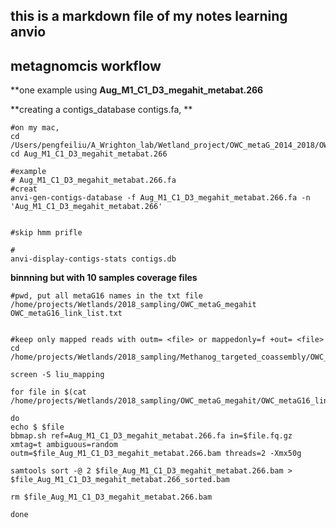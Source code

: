 ## this is a markdown file of my notes learning anvio

## metagnomcis workflow

**one example using 
**Aug_M1_C1_D3_megahit_metabat.266**

**creating a contigs_database contigs.fa, **

```
#on my mac, 
cd /Users/pengfeiliu/A_Wrighton_lab/Wetland_project/OWC_metaG_2014_2018/OWC_wetland_methanogens_database/anvio_refine_MAGs
cd Aug_M1_C1_D3_megahit_metabat.266

#example
# Aug_M1_C1_D3_megahit_metabat.266.fa
#creat
anvi-gen-contigs-database -f Aug_M1_C1_D3_megahit_metabat.266.fa -n 'Aug_M1_C1_D3_megahit_metabat.266'


#skip hmm prifle

#
anvi-display-contigs-stats contigs.db

```

**binnning but with 10 samples coverage files**


```
#pwd, put all metaG16 names in the txt file
/home/projects/Wetlands/2018_sampling/OWC_metaG_megahit
OWC_metaG16_link_list.txt


#keep only mapped reads with outm= <file> or mappedonly=f +out= <file>
cd /home/projects/Wetlands/2018_sampling/Methanog_targeted_coassembly/OWC_Methanogens_MAGs248_db28June2019/dRep_methanogens_28June2019/dereplicated_genomes

screen -S liu_mapping

for file in $(cat /home/projects/Wetlands/2018_sampling/OWC_metaG_megahit/OWC_metaG16_link_list.txt)

do 
echo $ $file
bbmap.sh ref=Aug_M1_C1_D3_megahit_metabat.266.fa in=$file.fq.gz xmtag=t ambiguous=random outm=$file_Aug_M1_C1_D3_megahit_metabat.266.bam threads=2 -Xmx50g 

samtools sort -@ 2 $file_Aug_M1_C1_D3_megahit_metabat.266.bam > $file_Aug_M1_C1_D3_megahit_metabat.266_sorted.bam

rm $file_Aug_M1_C1_D3_megahit_metabat.266.bam

done

```
